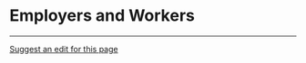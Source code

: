 # Employers and Workers

- - - -
[Suggest an edit for this page](https://github.com/everlifeai/everlifeai.github.io/edit/master/docs/owner-resources/employers-workers.md)
